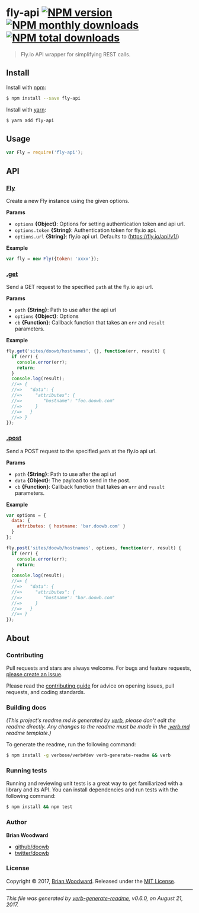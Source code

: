 # fly-api [![NPM version](https://img.shields.io/npm/v/fly-api.svg?style=flat)](https://www.npmjs.com/package/fly-api) [![NPM monthly downloads](https://img.shields.io/npm/dm/fly-api.svg?style=flat)](https://npmjs.org/package/fly-api)  [![NPM total downloads](https://img.shields.io/npm/dt/fly-api.svg?style=flat)](https://npmjs.org/package/fly-api)

> Fly.io API wrapper for simplifying REST calls.

## Install

Install with [npm](https://www.npmjs.com/):

```sh
$ npm install --save fly-api
```

Install with [yarn](https://yarnpkg.com):

```sh
$ yarn add fly-api
```

## Usage

```js
var Fly = require('fly-api');
```

## API

### [Fly](index.js#L18)

Create a new Fly instance using the given options.

**Params**

* `options` **{Object}**: Options for setting authentication token and api url.
* `options.token` **{String}**: Authentication token for fly.io api.
* `options.url` **{String}**: fly.io api url. Defaults to (https://fly.io/api/v1/)

**Example**

```js
var fly = new Fly({token: 'xxxx'});
```

### [.get](index.js#L51)

Send a GET request to the specified `path` at the fly.io api url.

**Params**

* `path` **{String}**: Path to use after the api url
* `options` **{Object}**: Options
* `cb` **{Function}**: Callback function that takes an `err` and `result` parameters.

**Example**

```js
fly.get('sites/doowb/hostnames', {}, function(err, result) {
  if (err) {
    console.error(err);
    return;
  }
  console.log(result);
  //=> {
  //=>   "data": {
  //=>     "attributes": {
  //=>        "hostname": "foo.doowb.com"
  //=>     }
  //=>   }
  //=> }
});
```

### [.post](index.js#L90)

Send a POST request to the specified `path` at the fly.io api url.

**Params**

* `path` **{String}**: Path to use after the api url
* `data` **{Object}**: The payload to send in the post.
* `cb` **{Function}**: Callback function that takes an `err` and `result` parameters.

**Example**

```js
var options = {
  data: {
    attributes: { hostname: 'bar.doowb.com' }
  }
};

fly.post('sites/doowb/hostnames', options, function(err, result) {
  if (err) {
    console.error(err);
    return;
  }
  console.log(result);
  //=> {
  //=>   "data": {
  //=>     "attributes": {
  //=>        "hostname": "bar.doowb.com"
  //=>     }
  //=>   }
  //=> }
});
```

## About

### Contributing

Pull requests and stars are always welcome. For bugs and feature requests, [please create an issue](../../issues/new).

Please read the [contributing guide](.github/contributing.md) for advice on opening issues, pull requests, and coding standards.

### Building docs

_(This project's readme.md is generated by [verb](https://github.com/verbose/verb-generate-readme), please don't edit the readme directly. Any changes to the readme must be made in the [.verb.md](.verb.md) readme template.)_

To generate the readme, run the following command:

```sh
$ npm install -g verbose/verb#dev verb-generate-readme && verb
```

### Running tests

Running and reviewing unit tests is a great way to get familiarized with a library and its API. You can install dependencies and run tests with the following command:

```sh
$ npm install && npm test
```

### Author

**Brian Woodward**

* [github/doowb](https://github.com/doowb)
* [twitter/doowb](https://twitter.com/doowb)

### License

Copyright © 2017, [Brian Woodward](https://doowb.com).
Released under the [MIT License](LICENSE).

***

_This file was generated by [verb-generate-readme](https://github.com/verbose/verb-generate-readme), v0.6.0, on August 21, 2017._
